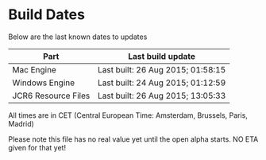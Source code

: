 # Build Dates

Below are the last known dates to updates

Part | Last build update
-----|-----
Mac Engine | Last built: 26 Aug 2015; 01:58:15
Windows Engine | Last built: 24 Aug 2015; 01:12:59
JCR6 Resource Files | Last built: 26 Aug 2015; 13:05:33
All times are in CET (Central European Time: Amsterdam, Brussels, Paris, Madrid)


Please note this file has no real value yet until the open alpha starts. NO ETA given for that yet!
